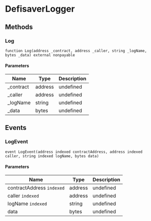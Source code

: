 # DefisaverLogger









## Methods

### Log

```solidity
function Log(address _contract, address _caller, string _logName, bytes _data) external nonpayable
```





#### Parameters

| Name | Type | Description |
|---|---|---|
| _contract | address | undefined
| _caller | address | undefined
| _logName | string | undefined
| _data | bytes | undefined



## Events

### LogEvent

```solidity
event LogEvent(address indexed contractAddress, address indexed caller, string indexed logName, bytes data)
```





#### Parameters

| Name | Type | Description |
|---|---|---|
| contractAddress `indexed` | address | undefined |
| caller `indexed` | address | undefined |
| logName `indexed` | string | undefined |
| data  | bytes | undefined |



